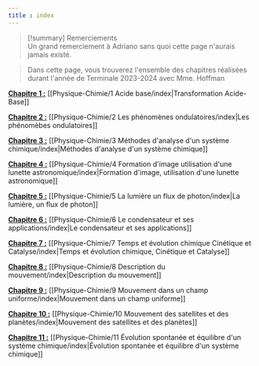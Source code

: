 ```yaml
---
title : index
---
```


 > [!summary] Remerciements  
 >  Un grand remerciement à Adriano sans quoi cette page n'aurais jamais existé. 

 > Dans cette page, vous trouverez l'ensemble des chapitres réalisées durant l'année de Terminale 2023-2024 avec Mme. Hoffman

<u>**Chapitre 1 :**</u> [[Physique-Chimie/1 Acide base/index|Transformation Acide-Base]]

<u>**Chapitre 2 :**</u> [[Physique-Chimie/2 Les phénomènes ondulatoires/index|Les phénomèbes ondulatoires]]

<u>**Chapitre 3 :**</u> [[Physique-Chimie/3 Méthodes d'analyse d'un système chimique/index|Méthodes d'analyse d'un système chimique]]

<u>**Chapitre 4 :**</u> [[Physique-Chimie/4 Formation d'image utilisation d'une lunette astronomique/index|Formation d'image, utilisation d'une lunette astronomique]]

<u>**Chapitre 5 :**</u> [[Physique-Chimie/5 La lumière un flux de photon/index|La lumière, un flux de photon]]

<u>**Chapitre 6 :**</u> [[Physique-Chimie/6 Le condensateur et ses applications/index|Le condensateur et ses applications]]

<u>**Chapitre 7 :**</u> [[Physique-Chimie/7 Temps et évolution chimique Cinétique et Catalyse/index|Temps et évolution chimique, Cinétique et Catalyse]]

<u>**Chapitre 8 :**</u> [[Physique-Chimie/8 Description du mouvement/index|Description du mouvement]]

<u>**Chapitre 9 :**</u> [[Physique-Chimie/9 Mouvement dans un champ uniforme/index|Mouvement dans un champ uniforme]]

<u>**Chapitre 10 :**</u> [[Physique-Chimie/10 Mouvement des satellites et des planètes/index|Mouvement des satellites et des planètes]]

<u>**Chapitre 11 :**</u> [[Physique-Chimie/11 Évolution spontanée et équilibre d'un système chimique/index|Évolution spontanée et équilibre d'un système chimique]]
